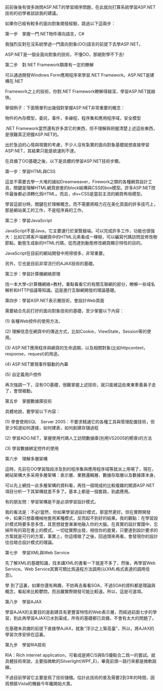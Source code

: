 前前後後有很多詢問ASP.NET的學習順序問題，在此就向打算系統學習ASP.NET技術的初學者談談我的建議。

如果你已經有較多的面向對象開發經驗，跳過以下這兩步：

第一步　掌握一門.NET物件導向語言，C#

我強烈反對在沒系統學過一門面向對象(OO)語言的前提下去學ASP.NET。

ASP.NET是一個全面向對象的技術，不懂OO，那絕對學不下去!

第二步　對.NET Framework類庫有一定的瞭解

可以通過開發Windows Form應用程序來學習.NET Framework。ASP.NET是建構在.NET

Framework之上的技術，你對.NET Framework瞭解得越深，學習ASP.NET就越快。

舉個例子：下面簡單列出幾個對掌握ASP.NET非常重要的概念：

物件的內存模型，委託，事件，多線程，程序集和應用程序域，安全模型

.NET Framework當然還有許多其它的東西，但不理解與把握清楚上述這些東西，是很難真正把握ASP.NET的。

出於急迫的心情與現實的考慮，不少人沒有紮實的面向對象基礎就想直接學習ASP.NET，其結果只能是欲速則不達。

在具備了OO基礎之後，以下是具體的學習ASP.NET技術步驟。

第一步：學習HTML與CSS

這並不需要去學一大堆的諸如Dreamweaver，Firework之類的各種網頁設計工具，關鍵是理解HTML網頁嵌套的block結構與CSS的box模型。許多ASP.NET控件最後都必須轉化爲HTML。而且，div+CSS是當前主流的網頁佈局模型。

學習這部分時，關鍵在於理解概念，而不需要將精力花在美化頁面的許多技巧上，那是網站美工的工作，不是程序員的工作。

第二步：學習JavaScript

JavaScript不是Java，它主要運行於瀏覽器端。可以完成許多工作，功能也很強大：比如它將客戶端網頁中的HTML元素看成一棵樹，可以編寫代碼訪問並修改樹節點，動態生成新的HTML代碼，從而達到動態修改網頁顯示特性的目的。

JavaScript在目前的網站開發中用得很多，非常重要。

另外，它也是目前非常流行的AJAX技術的基礎。

第三步：學習計算機網絡原理

找一本大學<計算機網絡>教材，重點看看它的有關互聯網的部分，瞭解一些域名解析和HTTP協議等知識。這是進行互聯網開發的理論基礎。

第四步：學習ASP.NET表示層技術，會設計Web頁面

需要結合先前打好的面向對象技術的基礎，至少掌握以下內容：

(1) 各種Web控件的使用方法，

(2) 理解信息在網頁中的傳送方式，比如Cookie，ViewState，Session等的使用。

(3) ASP.NET應用程序與網頁的生命週期，以及相關對象(比如httpcontext，response，request)的用途。

(4) ASP.NET實現事件驅動的內幕

(5) 自定義用戶控件

再次強調一下，沒有OO基礎，很難掌握上述技術，就只能被這些東東牽着鼻子走了，會很被動。

第五步　掌握數據庫技術

具體地說，要學習以下內容：

(1) 學會使用SQL　Server 2005：不要求精通它的各種工具與管理配置技術，但至少知道如何連接，如何建表，如何創建存儲過程

(2) 學習ADO.NET，掌握使用代碼人工訪問數據庫(別用VS2005的嚮導)的方法

(3) 學習數據綁定控件的使用

第六步　理解多層架構

這時，先前在OO學習階段涉及到的程序集與應用程序域等就派上用場了，現在，網站架構大多采用多層架構：表示層、業務邏輯層、數據存取層以及數據庫本身。

可以先上網找一此多層架構的資料看，再找一個現成的比較複雜的開源ASP.NET項目分析一下其架構就差不多了。基本上都是一個套路，到處應用。

有的朋友問：學習架構是不是必須學習設計模式。

我的看法是：不必!當然，你如果學習過設計模式，那當然更好。但在實際開發中，如果只想着機械地套用某種模式，反而起不到好的結果。我的觀點：在學習設計模式時要多思多悟，其思想就會漸漸地融入你的大腦，在真實的設計實踐中，忘掉所有的寫在書上的模式，一切從實際出發，相信你的直覺，只要達到設計要求的方案就是可行的方案，事實上，你這樣做了之後，回過頭來再看，會發現你的設計往往暗合設計模式的理論。

第七步　學習XML與Web Service

先了解XML的基礎知識，找本講XML的書看一下就差不多了，然後，再學習Web Service。Web Service其實可類比爲遠程方法調用(以XML格式表達的調用信息)。

學 到了這裏，如果你還有興趣，不妨再去看看SOA，不過SOA的資料都是理論與概念，看起來比較鬱悶，而且離實際開發可能比較遠。所以，這是可選項。

第八步　學習AJAX

學習AJAX的主要目的是創建具有更豐富特性的Web表示層，而經過前面七步的學習，到此再學習AJAX已水到渠成，所有的基礎都已具備，不會有太大的問題了。

在基礎未具備的前提下直接學AJAX，就象“浮沙之上築高臺”，所以，將AJAX的學習次序安排在這裏。

第九步　學習RIA技術

RIA：Rich internet application，可看成是將C/S與B/S優點合二爲一的嘗試。就具體技術來說，主要指微軟的Silverlight(WPF_E)，畢竟前頭一路行來都是微軟路線。

不過目前學習它主要是爲了技術儲備。估計此技術的普及需要2到3年的時間，因爲預裝Vista的機器今年纔開始大賣。 